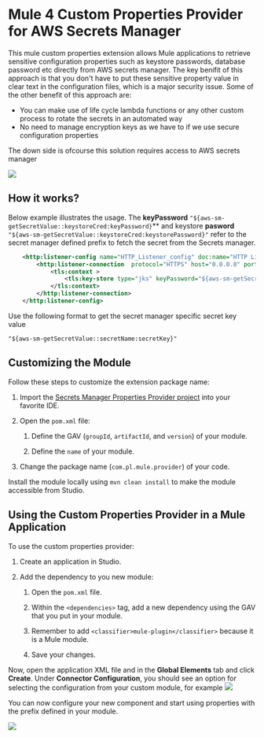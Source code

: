 # Mule 4 Custom Properties Provider for AWS Secrets Manager

This mule custom properties extension allows Mule applications to retrieve sensitive configuration properties such as keystore passwords, database password etc directly from AWS secrets manager. The key benifit of this approach is that you don't have to put these sensitive property value in clear text in the configuration files, which is a major security issue. Some of the other benefit of this approach are:
-  You can make use of life cycle lambda functions or any other custom process to rotate the secrets in an automated way
- No need to manage encryption keys as we have to if we use secure configuration properties

The down side is ofcourse this solution requires access to AWS secrets manager

![](https://github.com/sandiindia/mule-awssm-extension/blob/v1.0.0/Arch.jpg)

## How it works?
Below example illustrates the usage. 
The **keyPassword** ```"${aws-sm-getSecretValue::keystoreCred:keyPassword}```** and keystore **pasword** ```"${aws-sm-getSecretValue::keystoreCred:keystorePassword}"``` refer to the secret manager defined prefix to fetch the secret from the Secrets manager. 

```xml
	<http:listener-config name="HTTP_Listener_config" doc:name="HTTP Listener config" doc:id="cdd1c593-0d92-4d51-a5cc-1ac3acd60496" >
		<http:listener-connection  protocol="HTTPS" host="0.0.0.0" port="8081" >
			<tls:context >
				<tls:key-store type="jks" keyPassword="${aws-sm-getSecretValue::keystoreCred:keyPassword}" password="${aws-sm-getSecretValue::keystoreCred:keystorePassword}" path="keystore.jks"/>
			</tls:context>
		</http:listener-connection>
	</http:listener-config>
```
Use the following format to get the secret manager specific secret key value

```"${aws-sm-getSecretValue::secretName:secretKey}"```

## Customizing the Module
Follow these steps to customize the extension package name:
1.  Import the  [Secrets Manager Properties Provider project](https://github.com/pl/mule-awssm-extension)  into your favorite IDE. 
2.  Open the  `pom.xml`  file:
    
    1.  Define the GAV (`groupId`,  `artifactId`, and  `version`) of your module.
        
    2.  Define the  `name`  of your module.

3.  Change the package name (`com.pl.mule.provider`) of your code.
    
Install the module locally using  `mvn clean install`  to make the module accessible from Studio.

## Using the Custom Properties Provider in a Mule Application

To use the custom properties provider:

1.  Create an application in Studio.
    
2.  Add the dependency to you new module:
    
    1.  Open the  `pom.xml`  file.
        
    2.  Within the  `<dependencies>`  tag, add a new dependency using the GAV that you put in your module.
        
    3.  Remember to add  `<classifier>mule-plugin</classifier>`  because it is a Mule module.
        
    4.  Save your changes.      

Now, open the application XML file and in the  **Global Elements**  tab and click  **Create**. Under  **Connector Configuration**, you should see an option for selecting the configuration from your custom module, for example
![](https://github.com/pl/mule-aws-extension/blob/v1.0.0/images/globalelement.PNG)

You can now configure your new component and start using properties with the prefix defined in your module.

![](https://github.com/pl/mule-aws-extension/blob/v1.0.0/images/config.PNG)
